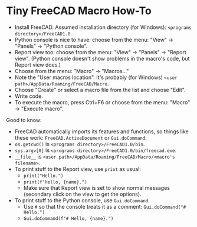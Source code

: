 # Tiny FreeCAD Macro How-To

- Install FreeCAD. Assumed installation directory (for Windows): `<programs directory>/FreeCAD1.0`.
- Python console is nice to have: choose from the menu: "View" → "Panels" → "Python console".
- Report view too: choose from the menu: "View" → "Panels" → "Report view". (Python console doesn't show problems in the macro's code, but Report view does.)
- Choose from the menu: "Macro" → "Macros..."
- Note the "User macros location". It's probably (for Windows) `<user path>/AppData/Roaming/FreeCAD/Macro`.
- Choose "Create" or select a macro file from the list and choose "Edit".
- Write code.
- To execute the macro, press Ctrl+F6 or choose from the menu: "Macro" → "Execute macro".

Good to know:
- FreeCAD automatically imports its features and functions, so things like these work: `FreeCAD.ActiveDocument` or `Gui.doCommand`.
- `os.getcwd()` is `<programs directory>/FreeCAD1.0/bin`.
- `sys.argv[0]` is `<programs directory>/FreeCAD1.0/bin/freecad.exe`.
- `__file__` is `<user path>/AppData/Roaming/FreeCAD/Macro/<macro's filename>`.
- To print stuff to the Report view, use `print` as usual:
  - `print("Hello.")`
  - `print(f"Hello, {name}.")`
  - Make sure that Report view is set to show normal messages (secondary click on the view to get the options).
- To print stuff to the Python console, use `Gui.doCommand`.
  - Use `#` so that the console treats it as a comment: `Gui.doCommand("# Hello.")`
  - `Gui.doCommand(f"# Hello, {name}.")`

